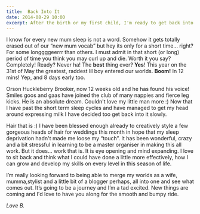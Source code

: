 ```yaml
---
title:  Back Into It
date: 2014-08-29 10:00
excerpt: After the birth or my first child, I'm ready to get back into styling.
---
```


I know for every new mum sleep is not a word. Somehow it gets totally erased out of our “new mum vocab” but hey its only for a short time... right? For some longgggeerrr than others. I must admit in that short (or long) period of time you think you may curl up and die. Worth it you say? Completely! Ready? Never ha! The __best__ thing ever? __Yes__! This year on the 31st of May the greatest, raddest lil boy entered our worlds. __Boom!__ In 12 mins! Yep, and 8 days early too.

Orson Huckleberry Brooker, now 12 weeks old and he has found his voice! Smiles goos and gaas have joined the club of many nappies and fierce leg kicks. He is an absolute dream. Couldn't love my little man more :) Now that I have past the short term sleep cycles and have managed to get my head around expressing milk I have decided too get back into it slowly.

Hair that is :) I have been blessed enough already to creatively style a few gorgeous heads of hair for weddings this month in hope that my sleep deprivation hadn't made me loose my “touch”. It has been wonderful, crazy and a bit stressful in learning to be a master organiser in making this all work. But it does… work that is. It is eye opening and mind expanding. I love to sit back and think what I could have done a little more effectively, how I can grow and develop my skills on every level in this season of life.

I’m really looking forward to being able to merge my worlds as a wife, mumma,stylist and a little bit of a blogger perhaps, all into one and see what comes out. It’s going to be a journey and I’m a tad excited. New things are coming and I'd love to have you along for the smooth and bumpy ride. 

_Love B._
